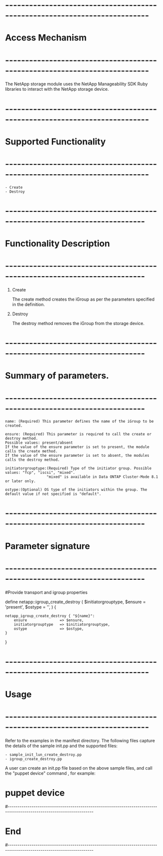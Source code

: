# --------------------------------------------------------------------------
# Access Mechanism 
# --------------------------------------------------------------------------

The NetApp storage module uses the NetApp Manageability SDK Ruby libraries to interact with the NetApp storage device.

# --------------------------------------------------------------------------
#  Supported Functionality
# --------------------------------------------------------------------------

	- Create
	- Destroy

# -------------------------------------------------------------------------
# Functionality Description
# -------------------------------------------------------------------------


  1. Create

     The create method creates the iGroup as per the parameters specified in the definition. 

   
  2. Destroy

     The destroy method removes the iGroup from the storage device.  


# -------------------------------------------------------------------------
# Summary of parameters.
# -------------------------------------------------------------------------

    name: (Required) This parameter defines the name of the iGroup to be created.

    ensure: (Required) This parameter is required to call the create or destroy method.
    Possible values: present/absent
    If the value of the ensure parameter is set to present, the module calls the create method.
    If the value of the ensure parameter is set to absent, the modules calls the destroy method.
    
    initiatorgrouptype:(Required) Type of the initiator group. Possible values: "fcp", "iscsi", "mixed".
                       "mixed" is available in Data ONTAP Cluster-Mode 8.1 or later only.	     

    ostype:(Optional) OS type of the initiators within the group. The default value if not specified is "default".
                     

# -------------------------------------------------------------------------
# Parameter signature 
# -------------------------------------------------------------------------

#Provide transport and igroup properties

define netapp::igroup_create_destroy (
        $initiatorgrouptype,
        $ensure              = 'present',
        $ostype              =  '',
        ) {

    netapp_igroup_create_destroy { "${name}":
        ensure               => $ensure,
        initiatorgrouptype   => $initiatorgrouptype,
        ostype               => $ostype,
    }
}

# --------------------------------------------------------------------------
# Usage
# --------------------------------------------------------------------------
   Refer to the examples in the manifest directory.
   The following files capture the details of the sample init.pp and the supported files:

    - sample_init_lun_create_destroy.pp
    - igroup_create_destroy.pp
   
   A user can create an init.pp file based on the above sample files, and call the "puppet device" command , for example: 
   # puppet device

#-------------------------------------------------------------------------------------------------------------------------
# End
#-------------------------------------------------------------------------------------------------------------------------	
